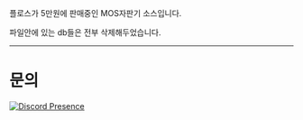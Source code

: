 플로스가 5만원에 판매중인 MOS자판기 소스입니다.

파일안에 있는 db들은 전부 삭제해두었습니다.

----------------------------------------

# 문의
[![Discord Presence](https://lanyard.cnrad.dev/api/841471975812497419)](https://discord.com/users/841471975812497419)
